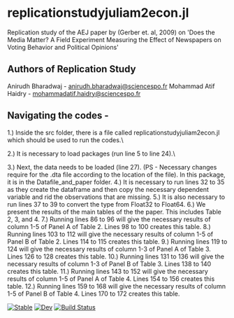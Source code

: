# replicationstudyjuliam2econ.jl
Replication study of the AEJ paper by (Gerber et. al, 2009) on 'Does the Media Matter? A Field Experiment Measuring the Effect of Newspapers on Voting Behavior and Political Opinions'

## Authors of Replication Study
Anirudh Bharadwaj - anirudh.bharadwaj@sciencespo.fr
Mohammad Atif Haidry - mohammadatif.haidry@sciencespo.fr

## Navigating the codes -
1.) Inside the src folder, there is a file called replicationstudyjuliam2econ.jl which should be used to run the codes.\\

2.) It is necessary to load packages (run line 5 to line 24).\\

3.) Next, the data needs to be loaded (line 27). (PS - Necessary changes require for the .dta file according to the location of the file). In this package, it is in the Datafile_and_paper folder.
4.) It is necessary to run lines 32 to 35 as they create the dataframe and then copy the necessary dependent variable and rid the observations that are missing.
5.) It is also necessary to run lines 37 to 39 to convert the type from Float32 to Float64.
6.) We present the results of the main tables of the the paper. This includes Table 2, 3, and 4. 
7.) Running lines 86 to 96 will give the necessary results of column 1-5 of Panel A of Table 2. Lines 98 to 100 creates this table.
8.) Running lines 103 to 112 will give the necessary results of column 1-5 of Panel B of Table 2. Lines 114 to 115 creates this table.
9.) Running lines 119 to 124 will give the necessary results of column 1-3 of Panel A of Table 3. Lines 126 to 128 creates this table.
10.) Running lines 131 to 136 will give the necessary results of column 1-3 of Panel B of Table 3. Lines 138 to 140 creates this table.
11.) Running lines 143 to 152 will give the necessary results of column 1-5 of Panel A of Table 4. Lines 154 to 156 creates this table.
12.) Running lines 159 to 168 will give the necessary results of column 1-5 of Panel B of Table 4. Lines 170 to 172 creates this table.




[![Stable](https://img.shields.io/badge/docs-stable-blue.svg)](https://BAnirudh.github.io/replicationstudyjuliam2econ.jl/stable/)
[![Dev](https://img.shields.io/badge/docs-dev-blue.svg)](https://BAnirudh.github.io/replicationstudyjuliam2econ.jl/dev/)
[![Build Status](https://github.com/BAnirudh/replicationstudyjuliam2econ.jl/actions/workflows/CI.yml/badge.svg?branch=main)](https://github.com/BAnirudh/replicationstudyjuliam2econ.jl/actions/workflows/CI.yml?query=branch%3Amain)
